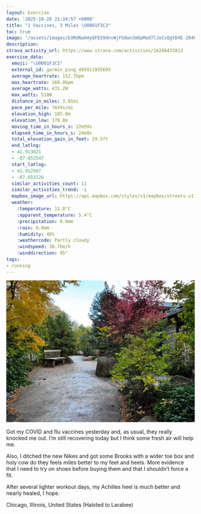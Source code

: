 ```yaml
---
layout: Exercise
date: '2025-10-28 21:34:57 +0000'
title: "2 Vaccines, 3 Miles \U0001F3C3"
toc: true
image: "/assets/images/b3RdNakHyQFES9dnvWjFGdwn3mOpMad7lJoCvQgYD4E-2048x1536.jpg.jpeg"
description:
strava_activity_url: https://www.strava.com/activities/16286433813
exercise_data:
  emoji: "\U0001F3C3"
  external_id: garmin_ping_495911935693
  average_heartrate: 152.7bpm
  max_heartrate: 169.0bpm
  average_watts: 431.2W
  max_watts: 518W
  distance_in_miles: 3.01mi
  pace_per_mile: 7m39s/mi
  elevation_high: 185.8m
  elevation_low: 179.8m
  moving_time_in_hours_s: 22m59s
  elapsed_time_in_hours_s: 24m9s
  total_elevation_gain_in_feet: 29.5ft
  end_latlng:
  - 41.913821
  - -87.652547
  start_latlng:
  - 41.912567
  - -87.653126
  similar_activities_count: 11
  similar_activities_trend: -1
  mapbox_image_url: https://api.mapbox.com/styles/v1/mapbox/streets-v11/static/path-5+787af2-1.0(ghy~Fdl~uOF%7B%40C%5DAqDGyA%3FsDEy%40JeBAkBEs%40BuAGmA%40WAiBBiBI_D%3FwBBo%40AIC%3FWD%7DAFKEAEKyDBcB%3Fc%40GoAGs%40%40a%40C_%40CiBBsBMkAA_BEs%40%40%7DCC%7BA%40uAIwAD%7D%40%3FcAGuCFk%40Bs%40GqA%3F%5DMw%40Jg%40Bo%40Fi%40Cy%40Kq%40EKOEm%40BQF%7B%40h%40QD%5B%3Fm%40Ho%40Pm%40ZQDEAUWWBEASUIAi%40Zc%40d%40a%40DQEgACWDIL%5DRe%40FMFGJK%60%40IHSFc%40CQIWSKU%40QFMf%40URUR%5BBCDBZVJBb%40K%5C%40NCZs%40~Aw%40FK%40MKe%40EcAFiAE_%40%40EDEj%40Qj%40%40TH%60AQJ%40DBXlALz%40%3FPKn%40%3FZf%40f%40FJBv%40NNJRJh%40%5C%60ANdANt%40Nh%40Hf%40Nb%40LZJDPA%5CI%60%40CZDBBDLA%7CGJ~DAfBF%60ACdADx%40A~%40Dh%40Ex%40BNN%60%40D%60%40%3FhBAv%40%40VC%7C%40%40dBGr%40BF%40XAhBHhCDZhBAFD%40FCpADhAD%5CEbBDzGCp%40%3FZHdAEzBDn%40%40bBDv%40EfA%3FbBA%5EBx%40At%40%40V),pin-s-s+e5b22e(-87.65139,41.9138),pin-s-f+89ae00(-87.65063,41.91386000000006)/auto/800x800?access_token=pk.eyJ1Ijoiam9zaGJlY2ttYW4iLCJhIjoiY205eWR2aDd1MWZ6djJrbXc4a3M0bWZleiJ9.XiG9OWkNcZk2QzjJbxLB4A
  weather:
    :temperature: 11.8°C
    :apparent_temperature: 5.4°C
    :precipitation: 0.0mm
    :rain: 0.0mm
    :humidity: 49%
    :weathercode: Partly cloudy
    :windspeed: 30.7km/h
    :winddirection: 95°
tags:
- running
---
```


![2 Vaccines, 3 Miles](/assets/images/b3RdNakHyQFES9dnvWjFGdwn3mOpMad7lJoCvQgYD4E-2048x1536.jpg.jpeg)

Got my COVID and flu vaccines yesterday and, as usual, they really knocked me out. I’m still recovering today but I think some fresh air will help me. 

Also, I ditched the new Nikes and got some Brooks with a wider toe box and holy cow do they feels miles better to my feet and heels. More evidence that I need to try on shoes before buying them and that I shouldn’t force a fit. 

After several lighter workout days, my Achilles heel is much better and nearly healed, I hope.

Chicago, Illinois, United States (Halsted to Larabee)
